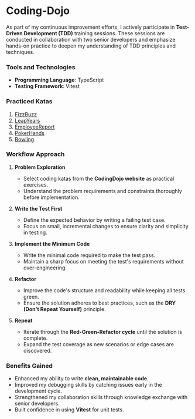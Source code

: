 # Coding-Dojo


As part of my continuous improvement efforts, I actively participate in **Test-Driven Development (TDD)** training sessions. These sessions are conducted in collaboration with two senior developers and emphasize hands-on practice to deepen my understanding of TDD principles and techniques. 

### Tools and Technologies
- **Programming Language**: TypeScript
- **Testing Framework**: Vitest

### Practiced Katas
1. [FizzBuzz](https://codingdojo.org/fr/kata/FizzBuzz/)
2. [LeapYears](https://codingdojo.org/kata/LeapYears/)
3. [EmployeeReport](https://codingdojo.org/kata/Employee-Report/)
4. [PokerHands](https://codingdojo.org/kata/PokerHands/)
5. [Bowling](https://codingdojo.org/kata/Bowling/)

### Workflow Approach
1. **Problem Exploration**
    - Select coding katas from the **CodingDojo website** as practical exercises.
    - Understand the problem requirements and constraints thoroughly before implementation.

2. **Write the Test First**
    - Define the expected behavior by writing a failing test case.
    - Focus on small, incremental changes to ensure clarity and simplicity in testing.

3. **Implement the Minimum Code**
    - Write the minimal code required to make the test pass.
    - Maintain a sharp focus on meeting the test's requirements without over-engineering.

4. **Refactor**
    - Improve the code's structure and readability while keeping all tests green.
    - Ensure the solution adheres to best practices, such as the **DRY (Don't Repeat Yourself)** principle.

5. **Repeat**
    - Iterate through the **Red-Green-Refactor cycle** until the solution is complete.
    - Expand the test coverage as new scenarios or edge cases are discovered.

### Benefits Gained
- Enhanced my ability to write **clean, maintainable code**.
- Improved my debugging skills by catching issues early in the development cycle.
- Strengthened my collaboration skills through knowledge exchange with senior developers.
- Built confidence in using **Vitest** for unit tests.
